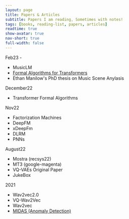```yaml
---
layout: page
title: Papers & Articles
subtitle: Papers I am reading, Sometimes with notes!
tags: [books, reading-list, papers, articles]
readtime: true
show-avatar: true
nav-short: true
full-width: false
---
```


Feb23 - 
- MusicLM
- [Formal Algorithms for Transformers](https://arxiv.org/abs/2207.09238)
-  Ethan Manilow's PhD thesis on Music Scene Anylasis

December22
- Transformer Formal Algorithms

Nov22
- Factorization Machines
- DeepFM
- xDeepFm
- DLRM
- PNNs

August22
- Mostra (recsys22)
- MT3 (google-magenta)
- VQ-VAEs Original Paper
- JukeBox

2021
- Wav2vec2.0
- VQ-Wav2Vec
- Wav2vec
- [MIDAS (Anomaly Detection)](https://arxiv.org/pdf/1911.04464.pdf)




